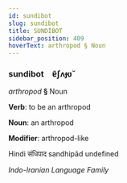 ```yaml
---
id: sundibot
slug: sundibot
title: SUNDİBOT
sidebar_position: 409
hoverText: arthropod § Noun
---
```


### sundibot&emsp;<span kind="abugida">ɐ̃ʃʌɟʋ̆</span>

*arthropod* **§** Noun

**Verb**: to be an arthropod

**Noun**: an arthropod

**Modifier**: arthropod-like

Hindi संधिपाद sandhipād undefined

*Indo-Iranian Language Family*